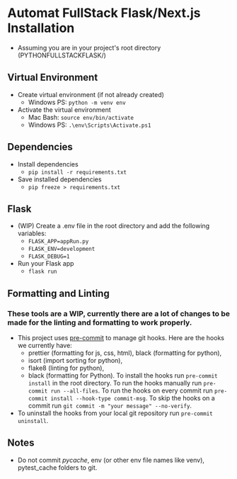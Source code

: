 # Automat FullStack Flask/Next.js Installation

 - Assuming you are in your project's root directory (PYTHONFULLSTACKFLASK/)

## Virtual Environment

- Create virtual environment (if not already created)
    - Windows PS: `python -m venv env`
- Activate the virtual environment
    - Mac Bash: `source env/bin/activate`
    - Windows PS: `.\env\Scripts\Activate.ps1`

## Dependencies

- Install dependencies
    - `pip install -r requirements.txt`
- Save installed dependencies 
    - `pip freeze > requirements.txt`

## Flask

- (WIP) Create a .env file in the root directory and add the following variables:
    - `FLASK_APP=appRun.py`
    - `FLASK_ENV=development`
    - `FLASK_DEBUG=1`
- Run your Flask app
    - `flask run`

## Formatting and Linting

### These tools are a WIP, currently there are a lot of changes to be made for the linting and formatting to work properly.

- This project uses [pre-commit](https://pre-commit.com/) to manage git hooks. Here are the hooks we currently have:
    - prettier (formatting for js, css, html), black (formatting for python),
    - isort (import sorting for python),
    - flake8 (linting for python),
    - black (formatting for Python).
To install the hooks run `pre-commit install` in the root directory. To run the hooks manually run `pre-commit run --all-files`. To run the hooks on every commit run `pre-commit install --hook-type commit-msg`. To skip the hooks on a commit run `git commit -m "your message" --no-verify`.
- To uninstall the hooks from your local git repository run `pre-commit uninstall`.

## Notes
- Do not commit _pycache_, env (or other env file names like venv), pytest_cache folders to git.
